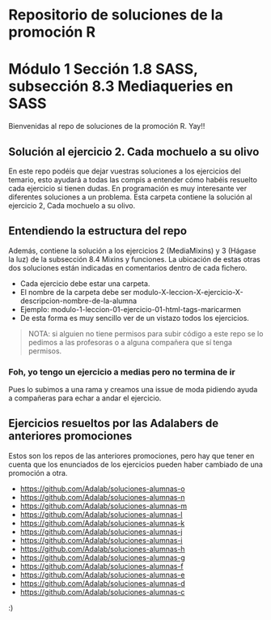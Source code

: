 # Repositorio de soluciones de la promoción R

# Módulo 1 Sección 1.8 SASS, subsección 8.3 Mediaqueries en SASS

Bienvenidas al repo de soluciones de la promoción R. Yay!!

## Solución al ejercicio 2. Cada mochuelo a su olivo

En este repo podéis que dejar vuestras soluciones a los ejercicios del temario, esto ayudará a todas las compis a entender cómo habéis resuelto cada ejercicio si tienen dudas. En programación es muy interesante ver diferentes soluciones a un problema.
Esta carpeta contiene la solución al ejercicio 2, Cada mochuelo a su olivo.

## Entendiendo la estructura del repo

Además, contiene la solución a los ejercicios 2 (MediaMixins) y 3 (Hágase la luz) de la subsección 8.4 Mixins y funciones. La ubicación de estas otras dos soluciones están indicadas en comentarios dentro de cada fichero.

- Cada ejercicio debe estar una carpeta.
- El nombre de la carpeta debe ser modulo-X-leccion-X-ejercicio-X-descripcion-nombre-de-la-alumna
- Ejemplo: modulo-1-leccion-01-ejercicio-01-html-tags-maricarmen
- De esta forma es muy sencillo ver de un vistazo todos los ejercicios.

> NOTA: si alguien no tiene permisos para subir código a este repo se lo pedimos a las profesoras o a alguna compañera que sí tenga permisos.

### Foh, yo tengo un ejercicio a medias pero no termina de ir

Pues lo subimos a una rama y creamos una issue de moda pidiendo ayuda a compañeras para echar a andar el ejercicio.

## Ejercicios resueltos por las Adalabers de anteriores promociones

Estos son los repos de las anteriores promociones, pero hay que tener en cuenta que los enunciados de los ejercicios pueden haber cambiado de una promoción a otra.

- https://github.com/Adalab/soluciones-alumnas-o
- https://github.com/Adalab/soluciones-alumnas-n
- https://github.com/Adalab/soluciones-alumnas-m
- https://github.com/Adalab/soluciones-alumnas-l
- https://github.com/Adalab/soluciones-alumnas-k
- https://github.com/Adalab/soluciones-alumnas-j
- https://github.com/Adalab/soluciones-alumnas-i
- https://github.com/Adalab/soluciones-alumnas-h
- https://github.com/Adalab/soluciones-alumnas-g
- https://github.com/Adalab/soluciones-alumnas-f
- https://github.com/Adalab/soluciones-alumnas-e
- https://github.com/Adalab/soluciones-alumnas-d
- https://github.com/Adalab/soluciones-alumnas-c

:)
